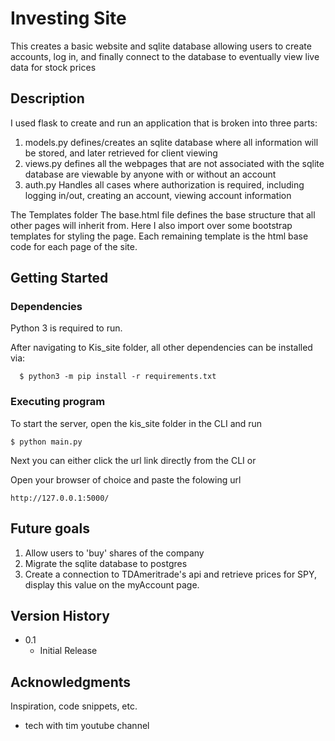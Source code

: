 # Investing Site

This creates a basic website and sqlite database allowing users to create accounts, log in, and finally connect to the database to eventually view live data for stock prices

## Description

I used flask to create and run an application that is broken into three parts:
1) models.py defines/creates an sqlite database where all information will be stored, and later retrieved for client viewing
2) views.py defines all the webpages that are not associated with the sqlite database are viewable by anyone with or without an account
3) auth.py Handles all cases where authorization is required, including logging in/out, creating an account, viewing account information

The Templates folder
The base.html file defines the base structure that all other pages will inherit from. Here I also import over some bootstrap templates for styling the page.
Each remaining template is the html base code for each page of the site.

## Getting Started

### Dependencies

Python 3 is required to run. 

After navigating to Kis_site folder, all other dependencies can be installed via:
```
  $ python3 -m pip install -r requirements.txt
```


### Executing program

To start the server, open the kis_site folder in the CLI and run

```
$ python main.py
```

Next you can either click the url link directly from the CLI or

Open your browser of choice and paste the folowing url
```
http://127.0.0.1:5000/
```

## Future goals

1) Allow users to 'buy' shares of the company
2) Migrate the sqlite database to postgres
3) Create a connection to TDAmeritrade's api and retrieve prices for SPY, display this value on the myAccount page.


## Version History

* 0.1
    * Initial Release


## Acknowledgments

Inspiration, code snippets, etc.
* tech with tim youtube channel
